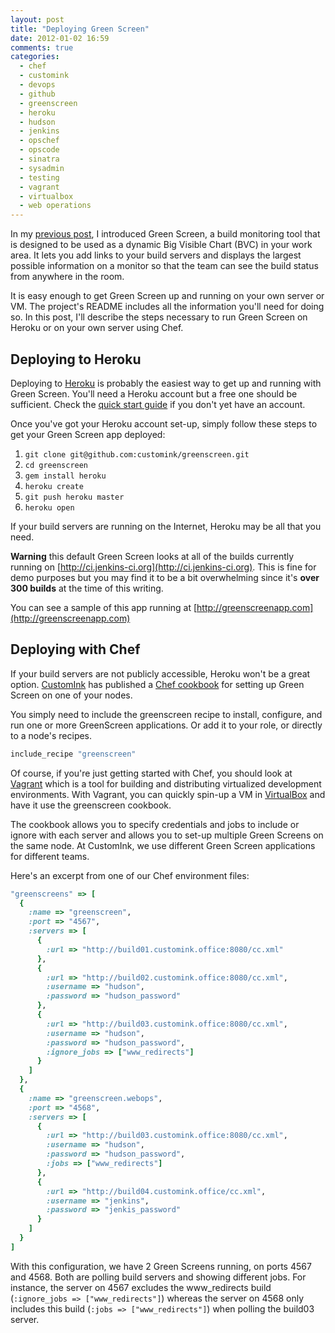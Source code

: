 ```yaml
---
layout: post
title: "Deploying Green Screen"
date: 2012-01-02 16:59
comments: true
categories: 
  - chef
  - customink
  - devops
  - github
  - greenscreen
  - heroku
  - hudson
  - jenkins
  - opschef
  - opscode
  - sinatra
  - sysadmin
  - testing
  - vagrant
  - virtualbox
  - web operations
---
```

In my [previous post](http://nathenharvey.com/blog/2012/01/02/green-screen/), I introduced Green Screen, a build monitoring tool that is designed to be used as a dynamic Big Visible Chart (BVC) in your work area.  It lets you add links to your build servers and displays the largest possible information on a monitor so that the team can see the build status from anywhere in the room.


It is easy enough to get Green Screen up and running on your own server or VM. The project's README includes all the information you'll need for doing so. In this post, I'll describe the steps necessary to run Green Screen on Heroku or on your own server using Chef.

## Deploying to Heroku

Deploying to [Heroku](http://www.heroku.com/) is probably the easiest way to get up and running with Green Screen. You'll need a Heroku account but a free one should be sufficient. Check the [quick start guide](http://devcenter.heroku.com/articles/quickstart) if you don't yet have an account.

Once you've got your Heroku account set-up, simply follow these steps to get your Green Screen app deployed:

1. `git clone git@github.com:customink/greenscreen.git`
1. `cd greenscreen`
1. `gem install heroku`
1. `heroku create`
1. `git push heroku master`
1. `heroku open`

If your build servers are running on the Internet, Heroku may be all that you need.

**Warning** this default Green Screen looks at all of the builds currently running on [http://ci.jenkins-ci.org](http://ci.jenkins-ci.org).  This is fine for demo purposes but you may find it to be a bit overwhelming since it's **over 300 builds** at the time of this writing.

You can see a sample of this app running at [http://greenscreenapp.com](http://greenscreenapp.com)

<!--more-->

## Deploying with Chef

If your build servers are not publicly accessible, Heroku won't be a great option. [CustomInk](http://www.customink.com) has published a [Chef cookbook](https://github.com/customink-webops/greenscreen) for setting up Green Screen on one of your nodes.

You simply need to include the greenscreen recipe to install, configure, and run one or more GreenScreen applications.  Or add it to your role, or directly to a node's recipes.

``` ruby 
include_recipe "greenscreen"
```

Of course, if you're just getting started with Chef, you should look at [Vagrant](http://vagrantup.com/) which is a tool for building and distributing virtualized development environments. With Vagrant, you can quickly spin-up a VM in [VirtualBox](http://www.virtualbox.org/) and have it use the greenscreen cookbook.

The cookbook allows you to specify credentials and jobs to include or ignore with each server and allows you to set-up multiple Green Screens on the same node. At CustomInk, we use different Green Screen applications for different teams.

Here's an excerpt from one of our Chef environment files:

``` ruby
"greenscreens" => [
  {
    :name => "greenscreen",
    :port => "4567",
    :servers => [
      {
        :url => "http://build01.customink.office:8080/cc.xml"
      },
      {
        :url => "http://build02.customink.office:8080/cc.xml",
        :username => "hudson",
        :password => "hudson_password"
      },
      {
        :url => "http://build03.customink.office:8080/cc.xml",
        :username => "hudson",
        :password => "hudson_password",
        :ignore_jobs => ["www_redirects"]
      }
    ]
  },
  {
    :name => "greenscreen.webops",
    :port => "4568",
    :servers => [
      {
        :url => "http://build03.customink.office:8080/cc.xml",
        :username => "hudson",
        :password => "hudson_password",
        :jobs => ["www_redirects"]
      },
      {
        :url => "http://build04.customink.office/cc.xml",
        :username => "jenkins",
        :password => "jenkis_password"
      }
    ]
  }
]
```

With this configuration, we have 2 Green Screens running, on ports 4567 and 4568. Both are polling build servers and showing different jobs. For instance, the server on 4567 excludes the www_redirects build (`:ignore_jobs => ["www_redirects"]`) whereas the server on 4568 only includes this build (`:jobs => ["www_redirects"]`) when polling the build03 server.



